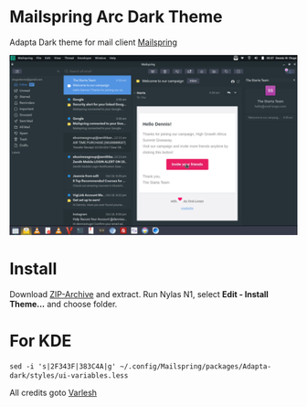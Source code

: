 # Mailspring Arc Dark Theme

Adapta Dark theme for mail client [Mailspring](https://github.com/Foundry376/Mailspring)

![Screenshot](shot.png)


# Install
Download [ZIP-Archive](https://github.com/dennisotugo/Mailspring-Adapta-Theme/Archive/master.zip) and extract. Run Nylas N1, select **Edit - Install Theme...** and choose folder.

# For KDE
```
sed -i 's|2F343F|383C4A|g' ~/.config/Mailspring/packages/Adapta-dark/styles/ui-variables.less
```

All credits goto [Varlesh](https://github.com/varlesh/Nylas-Arc-Dark-Theme)

